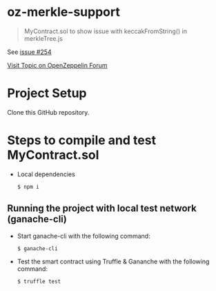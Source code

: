 # oz-merkle-support
>MyContract.sol to show issue with keccakFromString() in merkleTree.js 

See [issue #254](https://github.com/ethereumjs/ethereumjs-util/issues/254)  

[Visit Topic on OpenZeppelin Forum](https://forum.openzeppelin.com/t/merkleproof-sol-claim-error-vm-exception-while-processing-transaction/2918/4)

Project Setup
============

Clone this GitHub repository.

# Steps to compile and test MyContract.sol

  - Local dependencies
    ```sh
    $ npm i
    ```
## Running the project with local test network (ganache-cli)
    
   - Start ganache-cli with the following command:
     ```sh 
     $ ganache-cli
     ``` 
   - Test the smart contract using Truffle & Gananche with the following command:
     ```
     $ truffle test
     ```
